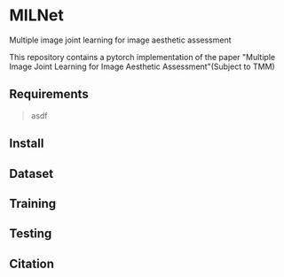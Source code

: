 # MILNet
Multiple image joint learning for image aesthetic assessment

This repository contains a pytorch implementation of the paper "Multiple Image Joint Learning for Image Aesthetic Assessment"(Subject to TMM)

## Requirements
> asdf 


## Install


## Dataset


## Training


## Testing


## Citation
